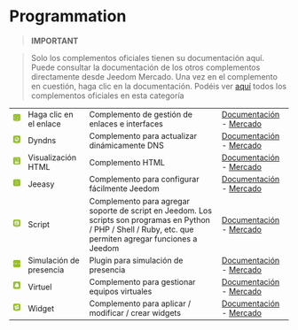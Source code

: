 
# Programmation


>**IMPORTANT**

>Solo los complementos oficiales tienen su documentación aquí. Puede consultar la documentación de los otros complementos directamente desde Jeedom Mercado. Una vez en el complemento en cuestión, haga clic en la documentación.
>Podéis ver [aquí](https://market.jeedom.com/index.php?v=d&p=market&type=plugin&categorie=programming) todos los complementos oficiales en esta categoría

| | | | |
|--- | --- | --- | ---|
|<img src="clink/clink_icon.png" class="pluginLogo" width="100" />|Haga clic en el enlace|Complemento de gestión de enlaces e interfaces|[Documentación](clink/index.md) - [Mercado](https://market.jeedom.com/index.php?v=d&p=market_display&id=1867)|
|<img src="dyndns/dyndns_icon.png" class="pluginLogo" width="100" />|Dyndns|Complemento para actualizar dinámicamente DNS|[Documentación](dyndns/index.md) - [Mercado](https://market.jeedom.com/index.php?v=d&p=market_display&id=1928)|
|<img src="htmldisplay/htmldisplay_icon.png" class="pluginLogo" width="100" />|Visualización HTML|Complemento HTML|[Documentación](htmldisplay/index.md) - [Mercado](https://market.jeedom.com/index.php?v=d&p=market_display&id=3843)|
|<img src="jeeasy/jeeasy_icon.png" class="pluginLogo" width="100" />|Jeeasy|Complemento para configurar fácilmente Jeedom|[Documentación](jeeasy/index.md) - [Mercado](https://market.jeedom.com/index.php?v=d&p=market_display&id=3828)|
|<img src="script/script_icon.png" class="pluginLogo" width="100" />|Script|Complemento para agregar soporte de script en Jeedom. Los scripts son programas en Python / PHP / Shell / Ruby, etc. que permiten agregar funciones a Jeedom|[Documentación](script/index.md) - [Mercado](https://market.jeedom.com/index.php?v=d&p=market_display&id=20)|
|<img src="simupre/simupre_icon.png" class="pluginLogo" width="100" />|Simulación de presencia|Plugin para simulación de presencia|[Documentación](simupre/index.md) - [Mercado](https://market.jeedom.com/index.php?v=d&p=market_display&id=3762)|
|<img src="virtual/virtual_icon.png" class="pluginLogo" width="100" />|Virtuel|Complemento para gestionar equipos virtuales|[Documentación](virtual/index.md) - [Mercado](https://market.jeedom.com/index.php?v=d&p=market_display&id=21)|
|<img src="widget/widget_icon.png" class="pluginLogo" width="100" />|Widget|Complemento para aplicar / modificar / crear widgets|[Documentación](widget/index.md) - [Mercado](https://market.jeedom.com/index.php?v=d&p=market_display&id=9)|
